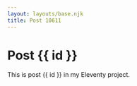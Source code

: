 ```yaml
---
layout: layouts/base.njk
title: Post 10611
---
```


# Post {{ id }}

This is post {{ id }} in my Eleventy project.
